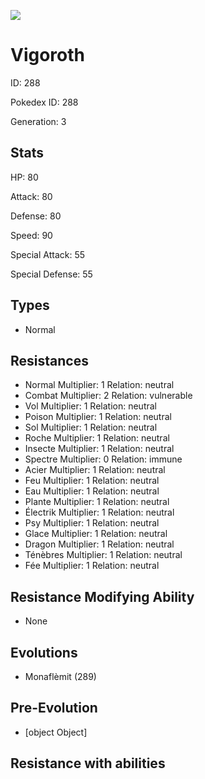 ![](https://raw.githubusercontent.com/PokeAPI/sprites/master/sprites/pokemon/other/official-artwork/288.png)

# Vigoroth
ID: 288

Pokedex ID: 288

Generation: 3

## Stats

HP: 80

Attack: 80

Defense: 80

Speed: 90

Special Attack: 55

Special Defense: 55

## Types

- Normal
## Resistances

- Normal Multiplier: 1 Relation: neutral
- Combat Multiplier: 2 Relation: vulnerable
- Vol Multiplier: 1 Relation: neutral
- Poison Multiplier: 1 Relation: neutral
- Sol Multiplier: 1 Relation: neutral
- Roche Multiplier: 1 Relation: neutral
- Insecte Multiplier: 1 Relation: neutral
- Spectre Multiplier: 0 Relation: immune
- Acier Multiplier: 1 Relation: neutral
- Feu Multiplier: 1 Relation: neutral
- Eau Multiplier: 1 Relation: neutral
- Plante Multiplier: 1 Relation: neutral
- Électrik Multiplier: 1 Relation: neutral
- Psy Multiplier: 1 Relation: neutral
- Glace Multiplier: 1 Relation: neutral
- Dragon Multiplier: 1 Relation: neutral
- Ténèbres Multiplier: 1 Relation: neutral
- Fée Multiplier: 1 Relation: neutral
## Resistance Modifying Ability

- None

## Evolutions

- Monaflèmit (289)
## Pre-Evolution

- [object Object]

## Resistance with abilities
